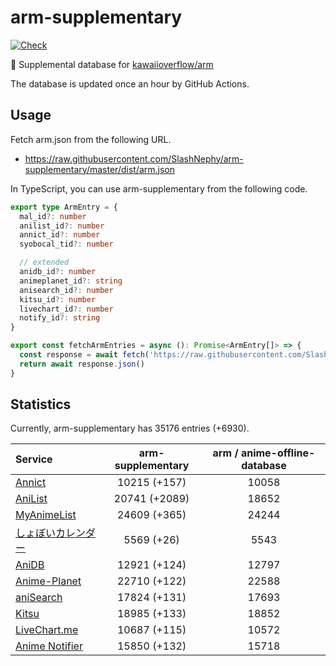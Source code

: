 # arm-supplementary

[![Check](https://github.com/SlashNephy/arm-supplementary/actions/workflows/check-node.yml/badge.svg)](https://github.com/SlashNephy/arm-supplementary/actions/workflows/check-node.yml)

💊 Supplemental database for [kawaiioverflow/arm](https://github.com/kawaiioverflow/arm)

The database is updated once an hour by GitHub Actions.

## Usage

Fetch arm.json from the following URL.

- https://raw.githubusercontent.com/SlashNephy/arm-supplementary/master/dist/arm.json

In TypeScript, you can use arm-supplementary from the following code.

```TypeScript
export type ArmEntry = {
  mal_id?: number
  anilist_id?: number
  annict_id?: number
  syobocal_tid?: number

  // extended
  anidb_id?: number
  animeplanet_id?: string
  anisearch_id?: number
  kitsu_id?: number
  livechart_id?: number
  notify_id?: string
}

export const fetchArmEntries = async (): Promise<ArmEntry[]> => {
  const response = await fetch('https://raw.githubusercontent.com/SlashNephy/arm-supplementary/master/dist/arm.json')
  return await response.json()
}
```

## Statistics

Currently, arm-supplementary has 35176 entries (+6930).

| Service                                     | arm-supplementary | arm / anime-offline-database |
| :------------------------------------------ | :---------------: | :--------------------------: |
| [Annict](https://annict.com)                |   10215 (+157)    |            10058             |
| [AniList](https://anilist.co)               |   20741 (+2089)   |            18652             |
| [MyAnimeList](https://myanimelist.net)      |   24609 (+365)    |            24244             |
| [しょぼいカレンダー](https://cal.syoboi.jp) |    5569 (+26)     |             5543             |
| [AniDB](https://anidb.net)                  |   12921 (+124)    |            12797             |
| [Anime-Planet](https://anime-planet.com)    |   22710 (+122)    |            22588             |
| [aniSearch](https://anisearch.com)          |   17824 (+131)    |            17693             |
| [Kitsu](https://kitsu.io)                   |   18985 (+133)    |            18852             |
| [LiveChart.me](https://livechart.me)        |   10687 (+115)    |            10572             |
| [Anime Notifier](https://notify.moe)        |   15850 (+132)    |            15718             |
